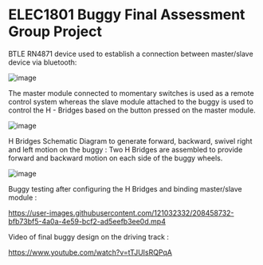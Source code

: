 # ELEC1801 Buggy Final Assessment Group Project

BTLE RN4871 device used to establish a connection between master/slave device via bluetooth:

![image](https://user-images.githubusercontent.com/121032332/208453739-5e73e2f6-482b-4288-81b8-1a3fde52b93f.png)

The master module connected to momentary switches is used as a remote control system whereas the slave module attached to the buggy is used to control the H - Bridges based on the button pressed on the master module.

![image](https://user-images.githubusercontent.com/121032332/208467087-e034f11e-7bbf-42f8-8d0b-ff97822e86e6.png)

H Bridges Schematic Diagram to generate forward, backward, swivel right and left motion on the buggy :
Two H Bridges are assembled to provide forward and backward motion on each side of the buggy wheels.

![image](https://user-images.githubusercontent.com/121032332/208453564-fc924e2c-318a-4b04-af11-ddfb5e864d1c.png)

Buggy testing after configuring the H Bridges and binding master/slave module :

https://user-images.githubusercontent.com/121032332/208458732-bfb73bf5-4a0a-4e59-bcf2-ad5eefb3ee0d.mp4

Video of final buggy design on the driving track :

https://www.youtube.com/watch?v=tTJUIsRQPqA





